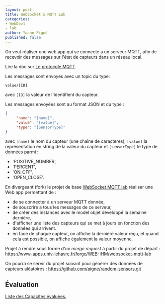 ```yaml
---
layout: post
title: WebSocket & MQTT Lab
categories:
- WebDev1
- lab
author: Yoann Pigné
published: false
---
```


On veut réaliser une web app qui se connecte a un serveur MQTT, afin de recevoir des messages sur l'état de capteurs dans un réseau local.

Lire la doc sur [Le protocole MQTT](https://mosquitto.org/man/mqtt-7.html).

Les messages sont envoyés avec un topic du type:

```
value/[ID]
```

avec `[ID]` la valeur de l'identifient du capteur.

Les messages envoyées sont au format JSON et du type :

```JSON
{
     "name": "[name]",
     "value": "[value]",
     "type": "[SensorType]"
}
```

avec `[name]` le nom du capteur (une chaîne de caractères),  `[value]` la représentation en string de la valeur du capteur et `[sensorType]` le type de données parmi :

-  'POSITIVE_NUMBER',
-  'PERCENT',
-  'ON_OFF',
-  'OPEN_CLOSE'.

En divergeant (fork) le projet de base 
[WebSocket MQTT lab](https://www-apps.univ-lehavre.fr/forge/WEB-IHM/websocket-mqtt-lab) réaliser une Web app permettant de :

- de se connecter à un serveur MQTT donnée,
- de souscrire a tous les messages de ce serveur,
- de créer des instances avec le model objet développé la semaine dernière,
- d'afficher une liste des capteurs qui se met à jours en fonction des données qui arrivent.
- en face de chaque capteur, on affiche la dernière valeur reçu, et quand cela est possible, on affiche également la valeur moyenne.

Projet à rendre sous forme d'un *merge request* à partir du projet de départ : <https://www-apps.univ-lehavre.fr/forge/WEB-IHM/websocket-mqtt-lab>

On pourra se servir du projet suivant pour générer des données de capteurs aléatoires : <https://github.com/pigne/random-sensors.git>

## Évaluation

[Liste des Capacités évaluées.](/teaching/WebDev2#ws-mqtt)

